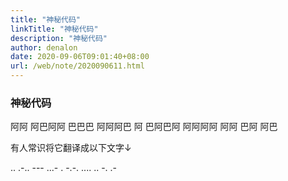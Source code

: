```yaml
---
title: "神秘代码"
linkTitle: "神秘代码"
description: "神秘代码"
author: denalon
date: 2020-09-06T09:01:40+08:00
url: /web/note/2020090611.html
---
```


### 神秘代码



阿阿 阿巴阿阿 巴巴巴 阿阿阿巴 阿 巴阿巴阿 阿阿阿阿 阿阿 巴阿 阿巴 






有人常识将它翻译成以下文字↓


.. .-.. --- ...- . -.-. .... .. -. .-
